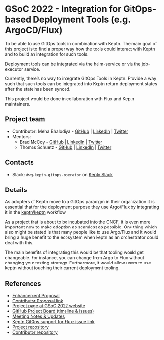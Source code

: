 GSoC 2022 - Integration for GitOps-based Deployment Tools (e.g. ArgoCD/Flux)
==========

To be able to use GitOps tools in combination with Keptn.
The main goal of this project is to find a proper way how the tools could interact with Keptn and to build an integration for such tools.

Deployment tools can be integrated via the helm-service or via the job-executor service.

Currently, there’s no way to integrate GitOps Tools in Keptn. Provide a way such that such tools can be integrated into Keptn return deployment states after the state has been synced.

This project would be done in collaboration with Flux and Keptn maintainers.

## Project team

<!-- TODO: add GitHub and social media links here -->

- Contributor: Meha Bhalodiya - [GitHub](https://github.com/mehabhalodiya) | [LinkedIn](https://www.linkedin.com/in/meha-bhalodiya) | [Twitter](https://twitter.com/mehabhalodiya)
- Mentors:
    - Brad McCoy - [GitHub](https://github.com/bradmccoydev) | [LinkedIn](https://www.linkedin.com/in/bradmccoy3/) | [Twitter](https://twitter.com/bradmccoydev)
    - Thomas Schuetz - [GitHub](https://github.com/thschue) | [LinkedIn](https://www.linkedin.com/in/thschue/) | [Twitter](https://twitter.com/ThSchue)

## Contacts

- Slack: `#wg-keptn-gitops-operator` on [Keptn Slack](https://keptn.sh/community/#slack)

## Details

As adopters of Keptn move to a GitOps paradigm in their organization it is essential that for the deployment purpose they use Argo/Flux by integrating it in the [keptn/keptn](https://github.com/keptn/keptn) workflow.

As a project that is about to be incubated into the CNCF, it is even more important now to make adoption as seamless as possible. One thing which also might be stated is that many people like to use Argo/Flux and it would bring a huge benefit to the ecosystem when keptn as an orchestrator could deal with this.

The main benefits of integrating this would be that tooling would get changeable. For instance, you can change from Argo to Flux without changing your
testing strategy. Furthermore, it would allow users to use keptn without touching their current deployment tooling.

## References

* [Enhancement Proposal](https://github.com/keptn/enhancement-proposals/pull/67)
* [Contributor Proposal link](https://summerofcode.withgoogle.com/media/user/65ca49188539/proposal/YpTCUfY7GMjmzk7w.pdf)
* [Project page at GSoC 2022 website](https://summerofcode.withgoogle.com/programs/2022/projects/yHHRfVz2)
* [GitHub Project Board (timeline & issues)](https://github.com/keptn-sandbox/keptn-flux-integration/projects/1)
* [Meeting Notes & Updates](https://docs.google.com/document/d/1AWTQdsJPJpZUgmY3qJ-QHewHvEukt7aHQTOJtnYsxVQ/edit?usp=sharing)
* [Keptn GitOps support for Flux: issue link](https://github.com/keptn/integrations/issues/28)
* [Project repository](https://github.com/keptn-sandbox/keptn-flux-integration)
* [Contributor repository](https://github.com/mehabhalodiya/GSoC-22) 
